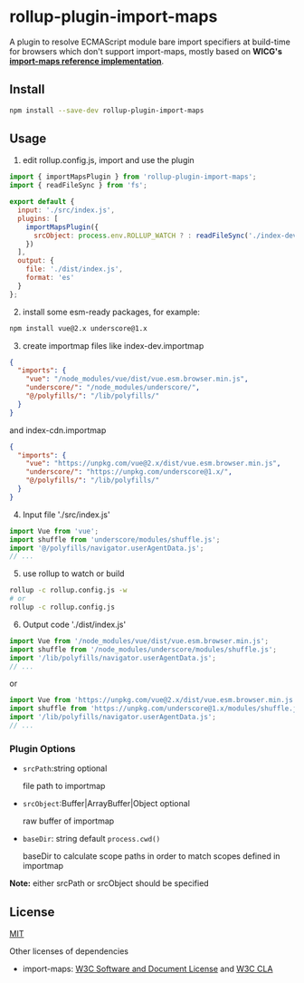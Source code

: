 # rollup-plugin-import-maps

A plugin to resolve ECMAScript module bare import specifiers at build-time for browsers which don't support import-maps, mostly based on **WICG's [import-maps reference implementation](https://github.com/WICG/import-maps/tree/master/reference-implementation)**.


## Install

```sh
npm install --save-dev rollup-plugin-import-maps
```

## Usage

1. edit rollup.config.js, import and use the plugin

```js
import { importMapsPlugin } from 'rollup-plugin-import-maps';
import { readFileSync } from 'fs';

export default {
  input: './src/index.js',
  plugins: [
    importMapsPlugin({
      srcObject: process.env.ROLLUP_WATCH ? : readFileSync('./index-dev.importmap') : readFileSync('./index-cdn.importmap')
    })
  ],
  output: {
    file: './dist/index.js',
    format: 'es'
  }
};
```

2. install some esm-ready packages, for example:

```sh
npm install vue@2.x underscore@1.x
```

3. create importmap files like index-dev.importmap

```json
{
  "imports": {
    "vue": "/node_modules/vue/dist/vue.esm.browser.min.js",
    "underscore/": "/node_modules/underscore/",
    "@/polyfills/": "/lib/polyfills/"
  }
}
```

and index-cdn.importmap

```json
{
  "imports": {
    "vue": "https://unpkg.com/vue@2.x/dist/vue.esm.browser.min.js",
    "underscore/": "https://unpkg.com/underscore@1.x/",
    "@/polyfills/": "/lib/polyfills/"
  }
}
```

4. Input file './src/index.js'

```js
import Vue from 'vue';
import shuffle from 'underscore/modules/shuffle.js';
import '@/polyfills/navigator.userAgentData.js';
// ...
```

5. use rollup to watch or build

```sh
rollup -c rollup.config.js -w
# or
rollup -c rollup.config.js
```

6. Output code './dist/index.js'

```js
import Vue from '/node_modules/vue/dist/vue.esm.browser.min.js';
import shuffle from '/node_modules/underscore/modules/shuffle.js';
import '/lib/polyfills/navigator.userAgentData.js';
// ...
```

or

```js
import Vue from 'https://unpkg.com/vue@2.x/dist/vue.esm.browser.min.js';
import shuffle from 'https://unpkg.com/underscore@1.x/modules/shuffle.js';
import '/lib/polyfills/navigator.userAgentData.js';
// ...
```

### Plugin Options

+ `srcPath`:string optional

  file path to importmap

+ `srcObject`:Buffer|ArrayBuffer|Object optional

  raw buffer of importmap
  
+ `baseDir`: string default `process.cwd()`

  baseDir to calculate scope paths in order to match scopes defined in importmap

**Note:** either srcPath or srcObject should be specified


## License

[MIT](./LICENSE)

Other licenses of dependencies

+ import-maps: [W3C Software and Document License](http://www.w3.org/Consortium/Legal/2015/copyright-software-and-document) and [W3C CLA](https://www.w3.org/community/about/agreements/cla/)
